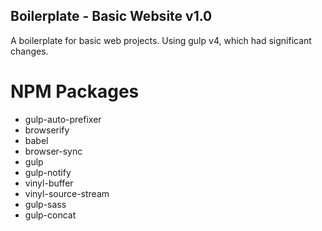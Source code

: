 ## Boilerplate - Basic Website v1.0

A boilerplate for basic web projects. Using gulp v4, which had significant changes.

# NPM Packages

* gulp-auto-prefixer
* browserify
* babel
* browser-sync
* gulp
* gulp-notify
* vinyl-buffer
* vinyl-source-stream
* gulp-sass
* gulp-concat

